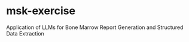 # msk-exercise
Application of LLMs for Bone Marrow Report Generation and Structured Data Extraction
